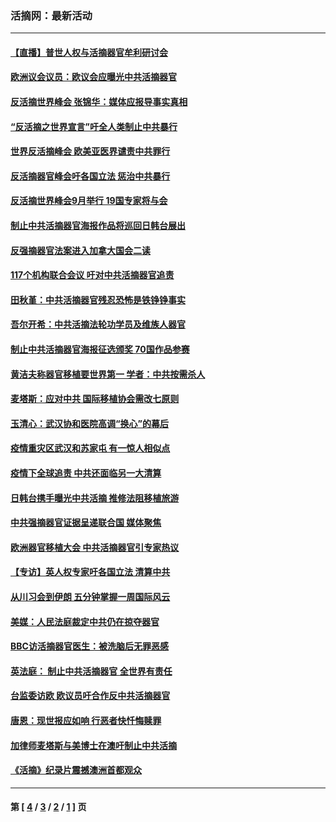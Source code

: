 ### 活摘网：最新活动
---
#### [【直播】普世人权与活摘器官牟利研讨会](../../pages/nf5883/n13425146.md?12150430) 
#### [欧洲议会议员：欧议会应曝光中共活摘器官](../../pages/nf5883/n13336571.md?12150430) 
#### [反活摘世界峰会 张锦华：媒体应报导事实真相](../../pages/nf5883/n13278502.md?12150430) 
#### [“反活摘之世界宣言”吁全人类制止中共暴行](../../pages/nf5883/n13259730.md?12150430) 
#### [世界反活摘峰会 欧美亚医界谴责中共罪行](../../pages/nf5883/n13253550.md?12150430) 
#### [反活摘器官峰会吁各国立法 惩治中共暴行](../../pages/nf5883/n13245052.md?12150430) 
#### [反活摘世界峰会9月举行 19国专家将与会](../../pages/nf5883/n13201492.md?12150430) 
#### [制止中共活摘器官海报作品将巡回日韩台展出](../../pages/nf5883/n13177791.md?12150430) 
#### [反强摘器官法案进入加拿大国会二读](../../pages/nf5883/n13033450.md?12150430) 
#### [117个机构联合会议 吁对中共活摘器官追责](../../pages/nf5883/n12775087.md?12150430) 
#### [田秋堇：中共活摘器官残忍恐怖是铁铮铮事实](../../pages/nf5883/n12702148.md?12150430) 
#### [吾尔开希：中共活摘法轮功学员及维族人器官](../../pages/nf5883/n12693197.md?12150430) 
#### [制止中共活摘器官海报征选颁奖 70国作品参赛](../../pages/nf5883/n12692050.md?12150430) 
#### [黄洁夫称器官移植要世界第一 学者：中共按需杀人](../../pages/nf5883/n12572329.md?12150430) 
#### [麦塔斯：应对中共 国际移植协会需改七原则](../../pages/nf5883/n12514711.md?12150430) 
#### [玉清心：武汉协和医院高调“换心”的幕后](../../pages/nf5883/n12298730.md?12150430) 
#### [疫情重灾区武汉和苏家屯 有一惊人相似点](../../pages/nf5883/n12150824.md?12150430) 
#### [疫情下全球追责 中共还面临另一大清算](../../pages/nf5883/n12070397.md?12150430) 
#### [日韩台携手曝光中共活摘 推修法阻移植旅游](../../pages/nf5883/n11712046.md?12150430) 
#### [中共强摘器官证据呈递联合国 媒体聚焦](../../pages/nf5883/n11546426.md?12150430) 
#### [欧洲器官移植大会 中共活摘器官引专家热议](../../pages/nf5883/n11539095.md?12150430) 
#### [【专访】英人权专家吁各国立法 清算中共](../../pages/nf5883/n11367315.md?12150430) 
#### [从川习会到伊朗 五分钟掌握一周国际风云](../../pages/nf5883/n11338520.md?12150430) 
#### [美媒：人民法庭裁定中共仍在掠夺器官](../../pages/nf5883/n11334897.md?12150430) 
#### [BBC访活摘器官医生：被洗脑后无罪恶感](../../pages/nf5883/n11335935.md?12150430) 
#### [英法庭： 制止中共活摘器官 全世界有责任](../../pages/nf5883/n11330691.md?12150430) 
#### [台监委访欧 欧议员吁合作反中共活摘器官](../../pages/nf5883/n11109190.md?12150430) 
#### [唐恩：现世报应如响 行恶者快忏悔赎罪](../../pages/nf5883/n11104016.md?12150430) 
#### [加律师麦塔斯与美博士在澳吁制止中共活摘](../../pages/nf5883/n10724764.md?12150430) 
#### [《活摘》纪录片震撼澳洲首都观众](../../pages/nf5883/n10722747.md?12150430) 

---
#### 第 [ [4](./4.md?12150430) / [3](./3.md?12150430) / [2](./2.md?12150430) / [1](./1.md?12150430) ] 页
